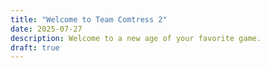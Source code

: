 ```yaml
---
title: "Welcome to Team Comtress 2"
date: 2025-07-27
description: Welcome to a new age of your favorite game.
draft: true
---
```


